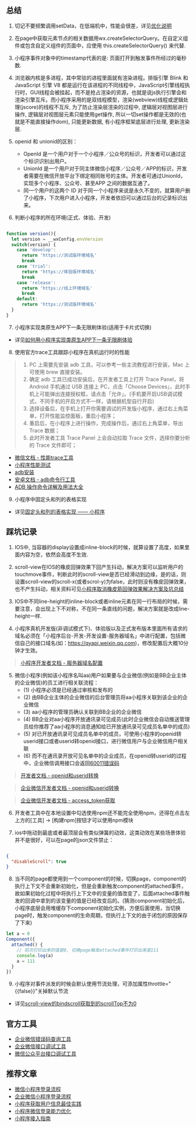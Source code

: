 ## 总结

1. 切记不要频繁调用setData，在低端机中，性能会很差，详见[优化说明](https://developers.weixin.qq.com/miniprogram/dev/framework/performance/tips.html)

2. 在page中获取元素节点的相关数据用wx.createSelectorQuery。在自定义组件或包含自定义组件的页面中，应使用 this.createSelectorQuery() 来代替.

3. 小程序事件对象中的timestamp代表的是: 页面打开到触发事件所经过的毫秒数.

4. 浏览器内核是多进程，其中常驻的进程里面就有渲染进程。排版引擎 Blink 和 JavaScript 引擎 V8 都是运行在该进程的不同线程中，JavaScript引擎线程执行时，GUI线程会被挂起，而不是抢占渲染的资源，也就是说js执行引擎会和渲染引擎互斥。而小程序采用的是双线程模型，渲染(webview)线程或逻辑处理(jscore)的线程不互斥, 为了防止渲染层渲染的过程中, 逻辑层对视图层进行操作, 逻辑层对视图层元素只能使用get操作, 所以一切set操作都是无效的(也就是不能直接操作dom), 只能更新数据, 有小程序框架底层进行处理, 更新渲染层.

5. openid 和 unionid的区别：
   - OpenId 是一个用户对于一个小程序／公众号的标识，开发者可以通过这个标识识别出用户。
   - UnionId 是一个用户对于同主体微信小程序／公众号／APP的标识，开发者需要在微信开放平台下绑定相同账号的主体。开发者可通过UnionId，实现多个小程序、公众号、甚至APP 之间的数据互通了。
   - 同一个用户的这两个 ID 对于同一个小程序来说是永久不变的，就算用户删了小程序，下次用户进入小程序，开发者依旧可以通过后台的记录标识出来。

6. 判断小程序的所在环境(正式、体验、开发)
```javascript

function version(){
  let version = __wxConfig.envVersion
  switch(version) {
    case 'develop':
      return 'https://测试版环境域名'
      break
    case 'trial':
      return 'https://体验版环境域名'
      break
    case 'release':
      return 'https://线上环境域名'
      break
    default:
      return 'https://测试版环境域名'
  }
}
```

7. 小程序实现类原生APP下一条无限刷体验(适用于卡片式切换)

- 详见[如何用小程序实现类原生APP下一条无限刷体验](https://developers.weixin.qq.com/community/develop/article/doc/0000645ae8cf882129c8b471951c13)

8. 使用官方trace工具跟踪小程序在真机运行时的性能

> 1. PC 上需要先安装 adb 工具，可以参考一些主流教程进行安装，Mac 上可使用 brew 直接安装。
> 2. 确定 adb 工具已成功安装后，在开发者工具上打开 Trace Panel，将 Android 手机通过 USB 连接上 PC，点击「Choose Devices」，此时手机上可能弹出连接授权框，请点击「允许」。(手机要开启USB调试模式，不同手机的开启方式不一样，请根据机型自行开启)
> 3. 选择设备后，在手机上打开你需要调试的开发版小程序，通过右上角菜单，打开性能监控面板，重启小程序；
> 4. 重启后，在小程序上进行操作，完成操作后，通过右上角菜单，导出 Trace 数据；
> 5. 此时开发者工具 Trace Panel 上会自动拉取 Trace 文件，选择你要分析的 Trace 文件即可；

- [微信文档 - 性能trace工具](https://developers.weixin.qq.com/miniprogram/dev/framework/performance/tools.html)
- [小程序性能测试](https://zhuanlan.zhihu.com/p/42213056)
- [adb安装](https://pa.ci/52.html)
- [安卓文档 - adb命令行工具](https://developer.android.com/studio/command-line/adb?hl=zh-cn)
- [ADB 操作命令详解及用法大全](https://juejin.im/post/5b5683bcf265da0f9b4dea96)

9. 小程序中固定头和列的表格实现

- 详见[固定头和列的表格实现 —— 小程序](https://github.com/JChehe/mini-program-table)


## 踩坑记录

1. IOS中, 当容器的display设置成inline-block的时候，就算设置了高度，如果里面内容为空，依然会高度不生效.

2. scroll-view在IOS的橡皮回弹效果下回产生抖动，解决方案可以监听用户的touchmove事件，判断此时的scroll-view是否已经滑动到边缘，是的话，则设置scroll-view的scroll-x(或者scrol-y)为false，此时则没有橡皮回弹效果，也不产生抖动，相关资料可见[小程序取消橡皮筋回弹效果解决方案及坑总结](https://developers.weixin.qq.com/community/develop/article/doc/000c4e2e3446e8243739e441051013)

3. IOS中不同line-height的inline-block或者inline元素在同一行布局的时候，需要注意，会出现上下不对称，不在同一条直线的问题，解决方案就是改成line-height一样.

4. 小程序真机开发版(非调试模式下)、体验版以及正式发布版本里面所有请求的域名必须在「小程序后台-开发-开发设置-服务器域名」中进行配置，包括微信自己的接口域名(如：https://qyapi.weixin.qq.com)，修改配置后大概10分钟才生效。

> [小程序开发者文档 - 服务器域名配置](https://developers.weixin.qq.com/miniprogram/dev/framework/ability/network.html)

5. 微信小程序(例如该小程序名叫aa)用户如果要与企业微信(例如是BB企业主体的企业微信)的员工进行相关联流程：
   - (1) 小程序必须是已经通过审核和发布的
   - (2) 由BB企业主体的企业微信的后台管理员将aa小程序关联到该企业的企业微信
   - (3) aa小程序的管理员确认关联到BB企业的企业微信
   - (4) BB企业对aa小程序开放通讯录可见成员(此时企业微信会自动推送管理员给你推荐了aa小程序的消息通知给已开放通讯录可见成员名单中的成员)
   - (5) 对已开放通讯录可见成员名单中的成员，可使用小程序的openid转userid接口或者userid转openid接口，进行微信用户与企业微信用户相关联
   - (6) 而不在通讯录开放可见名单中的企业成员，在openid转userid的过程中，企业微信调用接口会返回[60011错误码](https://open.work.weixin.qq.com/devtool/query?e=60011&st=2C6E1C5F376FEF2D90CEECA41424F809CD6D2517DA12033D486B7F10243250A94EE101B2D4838BD165B644ED1F878B000C73B99F2CE0A1A4452A25A7BFA83AEC72D1CA91ADFD62AC195880C906CED541C7F799100EF496A01E444818EBBF84B70AFED0AEF516A3A79FB11049900D7286D5DDF9EFBEBB2B0BAFB0C9070702446692BC3A520C7061D6420B8CF6444ABD8C&vid=1688850541474207&cst=AAAD5B89171ACDE2AAC6F4DF9A742206CCEE9887EBF8DE5BCF9D71E225E6D1070EE279743817E93FAD2B60C3DFB1E651&deviceid=6ebc30cf-c578-496c-940c-6e4b6e04e5d0&version=2.8.12.1524&platform=win)


> [开发者文档 - openid和userid转换](https://qydev.weixin.qq.com/wiki/index.php?title=Userid%E4%B8%8Eopenid%E4%BA%92%E6%8D%A2%E6%8E%A5%E5%8F%A3)

> [企业微信开发者文档 - openid和userid转换](https://work.weixin.qq.com/api/doc?st=FE06900F8F1ABF1F7A5727A024C4392AEA09B5E0BC7F327E6AA77CCEC705EBE1D2A38D0A74C76BD51D53CB5B8CDCC31339A97C0C576A00C9DCF0CCDCB0904EC1CD2576A0152E5CD25C3DFB260C048A59D8BAE0C7317EEDC6B8E9A1C25C69BDF9DF37FF6813A79121218FEE83D27B4D2DC6DAEF05B26BE4B8D4AFF4294A569F5490142BE76875F210CFE09C222EDFA626&vid=1688850541474207&cst=9C1F02BFEDAF8A9802E3BDF9AA2798C939CC44F96197AE1AD989AEFCEB20C97376A32BC5D5D0CF2C1D9239B8F5BF88DC&deviceid=6ebc30cf-c578-496c-940c-6e4b6e04e5d0&version=2.8.12.1524&platform=win#90000/90135/90202)

> [企业微信开发者文档 - access_token获取](https://work.weixin.qq.com/api/doc#10013/%E7%AC%AC%E4%B8%89%E6%AD%A5%EF%BC%9A%E8%8E%B7%E5%8F%96access_token)

6. 开发者工具中在本地设置中勾选使用npm还不能完全使用npm，还得在点击左上方的[工具] -> [构建npm]按钮才可以使用npm模块

7. ios中拖动到最底或者最顶层会有类似弹簧的动效，这类动效在某些场景体验并不是很好，可以在page的json文件禁止：
```json

{
  "disableScroll": true
}

```

8. 当不同的page都使用到一个component的时候，切换page，component的执行上下文不会重新初始化，但是会重新触发component的attached事件，故如果初始化过程中将执行上下文中的变量的值改变了，后面attached事件触发的回调中拿到的该变量的值是已经改变后的。(猜测component初始化后，小程序底层会用堆缓存下component初始化实例，方便后面使用，当切换page时，触发component的生命周期，但执行上下文的由于闭包的原因保存了下来)
```javascript
let a = 0
Component({
  attached() {
    // 初次打印出来的值是0, 切换page触发attached事件打印出来是111
    console.log(a)
    a = 111
  }
})
```

9. 小程序对事件派发的时候会默认使用节流处理，可添加属性throttle="{{false}}"关掉默认节流

- 详见[scroll-view的bindscroll获取到的scrollTop不为0](https://developers.weixin.qq.com/community/develop/doc/0008eeba9e0f9062b27780d9856c00?_at=1560441776584)


## 官方工具

- [企业微信错误码查询工具](https://open.work.weixin.qq.com/devtool/query?e=40073)
- [企业微信接口调试工具](https://work.weixin.qq.com/api/devtools/devtool.php)
- [微信公众平台接口调试工具](https://mp.weixin.qq.com/debug/)


## 推荐文章
- [微信小程序登录流程](https://developers.weixin.qq.com/ebook?action=get_post_info&docid=000cc48f96c5989b0086ddc7e56c0a)
- [企业微信小程序登录流程](https://work.weixin.qq.com/api/doc?st=BD38A153AF1D9A3EF2A1A44068EF7C8563B8B0A04520955CE10945DCD14A0B1A3E18BCCC65EE99785E4B5C3DA76DEFBAC92CB76DB68B98B0232BE8B038DC05841E3C36359F8D761CB673F527DA9F42316B7952442C513498CD2182CDB6BED521822B102B301475551675A52A03EF0609B4C396BE5B60F132BB4AB067267E8F5F0FC2CAC38AA459A7ADF885FAF9819D02&vid=1688850541474207&cst=9C86635D07CDD361EEAAA69D67FF98FACF0B3E49E1055589A51C781706E5F49AB9615483218550D91BE56B97DB3EE9F4&deviceid=6ebc30cf-c578-496c-940c-6e4b6e04e5d0&version=2.8.10.2010&platform=win#90000/90136/90289)
- [小程序获取用户信息最佳实践](https://developers.weixin.qq.com/community/develop/doc/000c2424654c40bd9c960e71e5b009?highLine=openid)
- [小程序微信登录能力优化](https://developers.weixin.qq.com/community/develop/doc/000e2aac1ac838e29aa6c4eaf56409?highLine=openid)
- [小程序接入指南](https://developers.weixin.qq.com/miniprogram/introduction/#%E5%B0%8F%E7%A8%8B%E5%BA%8F%E6%B3%A8%E5%86%8C)
